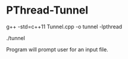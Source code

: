 # PThread-Tunnel

g++ -std=c++11 Tunnel.cpp -o tunnel -lpthread

./tunnel

Program will prompt user for an input file.
